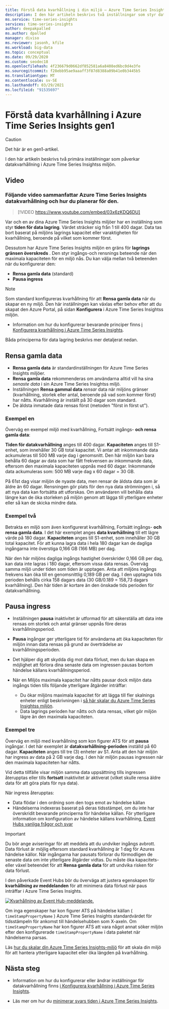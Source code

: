 ```yaml
---
title: Förstå data kvarhållning i din miljö – Azure Time Series Insight | Microsoft Docs
description: I den här artikeln beskrivs två inställningar som styr datakvarhållning i Azure Time Series Insightss miljön.
ms.service: time-series-insights
services: time-series-insights
author: deepakpalled
ms.author: dpalled
manager: diviso
ms.reviewer: jasonh, kfile
ms.workload: big-data
ms.topic: conceptual
ms.date: 09/29/2020
ms.custom: seodec18
ms.openlocfilehash: 4f236679d0662df852581a6a8408ed6bc0d4e3fe
ms.sourcegitcommit: f28ebb95ae9aaaff3f87d8388a09b41e0b3445b5
ms.translationtype: MT
ms.contentlocale: sv-SE
ms.lasthandoff: 03/29/2021
ms.locfileid: "91535697"
---
```

# <a name="understand-data-retention-in-azure-time-series-insights-gen1"></a>Förstå data kvarhållning i Azure Time Series Insights gen1

> [!CAUTION]
> Det här är en gen1-artikel.

I den här artikeln beskrivs två primära inställningar som påverkar datakvarhållning i Azure Time Series Insightss miljön.

## <a name="video"></a>Video

### <a name="the-following-video-summarizes-azure-time-series-insights-data-retention-and-how-to-plan-for-itbr"></a>Följande video sammanfattar Azure Time Series Insights datakvarhållning och hur du planerar för den.</br>

> [!VIDEO https://www.youtube.com/embed/03x6zKDQ6DU]

Var och en av dina Azure Time Series Insights miljöer har en inställning som styr **tiden för data lagring**. Värdet sträcker sig från 1 till 400 dagar. Data tas bort baserat på miljöns lagrings kapacitet eller varaktigheten för kvarhållning, beroende på vilket som kommer först.

Dessutom har Azure Time Series Insights miljön en gräns för **lagrings gränsen överskreds** . Den styr ingångs-och rensnings beteende när den maximala kapaciteten för en miljö nås. Du kan välja mellan två beteenden när du konfigurerar den:

- **Rensa gamla data** (standard)  
- **Pausa ingress**

> [!NOTE]
> Som standard konfigureras kvarhållning för att **Rensa gamla data** när du skapar en ny miljö. Den här inställningen kan växlas efter behov efter att du skapat den Azure Portal, på sidan **Konfigurera** i Azure Time Series Insightss miljön.
>
> - Information om hur du konfigurerar bevarande principer finns [i Konfigurera kvarhållning i Azure Time Series Insights](time-series-insights-how-to-configure-retention.md).

Båda principerna för data lagring beskrivs mer detaljerat nedan.

## <a name="purge-old-data"></a>Rensa gamla data

- **Rensa gamla data** är standardinställningen för Azure Time Series Insights miljöer.  
- **Rensa gamla data** rekommenderas om användarna alltid vill ha sina *senaste data* i sin Azure Time Series Insightss miljö.
- Inställningen **Rensa gammal data** *rensar* data när miljöns gränser (kvarhållning, storlek eller antal, beroende på vad som kommer först) har nåtts. Kvarhållning är inställt på 30 dagar som standard.
- De äldsta inmatade data rensas först (metoden "först in först ut").

### <a name="example-one"></a>Exempel en

Överväg en exempel miljö med kvarhållning, Fortsätt ingångs- **och rensa gamla data**:

**Tiden för datakvarhållning** anges till 400 dagar. **Kapaciteten** anges till S1-enhet, som innehåller 30 GB total kapacitet. Vi antar att inkommande data ackumuleras till 500 MB varje dag i genomsnitt. Den här miljön kan bara behålla 60 dagar av data som har fått frekvensen av inkommande data, eftersom den maximala kapaciteten uppnås med 60 dagar. Inkommande data ackumuleras som: 500 MB varje dag x 60 dagar = 30 GB.

På 61st dag visar miljön de nyaste data, men rensar de äldsta data som är äldre än 60 dagar. Rensningen gör plats för den nya data strömningen i, så att nya data kan fortsätta att utforskas. Om användaren vill behålla data längre kan de öka storleken på miljön genom att lägga till ytterligare enheter eller så kan de skicka mindre data.  

### <a name="example-two"></a>Exempel två

Betrakta en miljö som även konfigurerat kvarhållning, Fortsätt ingångs- **och rensa gamla data**. I det här exemplet anges **data kvarhållning** till ett lägre värde på 180 dagar. **Kapaciteten** anges till S1-enhet, som innehåller 30 GB total kapacitet. För att kunna lagra data i hela 180 dagar kan de dagliga ingångarna inte överstiga 0,166 GB (166 MB) per dag.  

När den här miljöns dagliga ingångs hastighet överskrider 0,166 GB per dag, kan data inte lagras i 180 dagar, eftersom vissa data rensas. Överväg samma miljö under tiden som tiden är upptagen. Anta att miljöns ingångs frekvens kan öka till en genomsnittlig 0,189 GB per dag. I den upptagna tids perioden behålls cirka 158 dagars data (30 GB/0.189 = 158,73 dagars kvarhållning). Den här tiden är kortare än den önskade tids perioden för datakvarhållning.

## <a name="pause-ingress"></a>Pausa ingress

- Inställningen **pausa** inaktivitet är utformad för att säkerställa att data inte rensas om storlek och antal gränser uppnås före deras kvarhållningsperiod.  
- **Pausa** ingångar ger ytterligare tid för användarna att öka kapaciteten för miljön innan data rensas på grund av överträdelse av kvarhållningsperioden.
- Det hjälper dig att skydda dig mot data förlust, men du kan skapa en möjlighet att förlora dina senaste data om ingressen pausas bortom händelse källans kvarhållningsperiod.
- När en Miljös maximala kapacitet har nåtts pausar dock miljön data ingångs tiden tills följande ytterligare åtgärder inträffar:

  - Du ökar miljöns maximala kapacitet för att lägga till fler skalnings enheter enligt beskrivningen i [så här skalar du Azure Time Series Insightss miljön](time-series-insights-how-to-scale-your-environment.md).
  - Data lagrings perioden har nåtts och data rensas, vilket gör miljön lägre än den maximala kapaciteten.

### <a name="example-three"></a>Exempel tre

Överväg en miljö med kvarhållning som kon figurer ATS för att **pausa** ingångar. I det här exemplet är **datakvarhållning-perioden** inställd på 60 dagar. **Kapaciteten** anges till tre (3) enheter av S1. Anta att den här miljön har ingress av data på 2 GB varje dag. I den här miljön pausas ingressen när den maximala kapaciteten har nåtts.

Vid detta tillfälle visar miljön samma data uppsättning tills ingressen återupptas eller tills **fortsatt** inaktivitet är aktiverat (vilket skulle rensa äldre data för att göra plats för nya data).

När ingress återupptas:

- Data flödar i den ordning som den togs emot av händelse källan
- Händelserna indexeras baserat på deras tidsstämpel, om du inte har överskridit bevarande principerna för händelse källan. För ytterligare information om konfiguration av händelse källans kvarhållning, [Event Hubs vanliga frågor och svar](../event-hubs/event-hubs-faq.md)

> [!IMPORTANT]
> Du bör ange aviseringar för att meddela att du undviker ingångs avbrott. Data förlust är möjlig eftersom standard kvarhållning är 1 dag för Azures händelse källor. När ingångarna har pausats förlorar du förmodligen de senaste data om inte ytterligare åtgärder vidtas. Du måste öka kapacitets-eller växel beteendet för att **Rensa gamla data** för att undvika risken för data förlust.

I den påverkade Event Hubs bör du överväga att justera egenskapen för **kvarhållning av meddelanden** för att minimera data förlust när paus inträffar i Azure Time Series Insights.

[![Kvarhållning av Event Hub-meddelande.](media/time-series-insights-concepts-retention/event-hub-retention.png)](media/time-series-insights-concepts-retention/event-hub-retention.png#lightbox)

Om inga egenskaper har kon figurer ATS på händelse källan ( `timeStampPropertyName` ) Azure Time Series Insights standardvärdet för tidsstämpeln för ankomst till händelsehubben som X-axeln. Om `timeStampPropertyName` har kon figurer ATS att vara något annat söker miljön efter den konfigurerade `timeStampPropertyName` i data paketet när händelserna parsas.

Läs [hur du skalar din Azure Time Series Insights-miljö](time-series-insights-how-to-scale-your-environment.md) för att skala din miljö för att hantera ytterligare kapacitet eller öka längden på kvarhållning.

## <a name="next-steps"></a>Nästa steg

- Information om hur du konfigurerar eller ändrar inställningar för datakvarhållning finns [i Konfigurera kvarhållning i Azure Time Series Insights](time-series-insights-how-to-configure-retention.md).

- Läs mer om hur du [minimerar svars tiden i Azure Time Series Insights](time-series-insights-environment-mitigate-latency.md).
